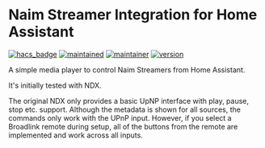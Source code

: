 # Naim Streamer Integration for Home Assistant

[![hacs_badge](https://img.shields.io/badge/HACS-Custom-41BDF5.svg?style=for-the-badge)](https://github.com/hacs/integration)
[![maintained](https://img.shields.io/maintenance/yes/2025.svg)](#)
[![maintainer](https://img.shields.io/badge/maintainer-%20%40petes--UK-blue.svg)](#)
[![version](https://img.shields.io/github/v/release/peteS-UK/naim_streamer)](#)

A simple media player to control Naim Streamers from Home Assistant.

It's initially tested with NDX.

The original NDX only provides a basic UpNP interface with play, pause, stop etc. support. Although the metadata is shown for all sources, the commands only work with the UPnP input. However, if you select a Broadlink remote during setup, all of the buttons from the remote are implemented and work across all inputs.
